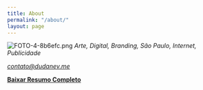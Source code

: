 ```yaml
---
title: About
permalink: "/about/"
layout: page
---
```


![FOTO-4-8b6efc.png](/uploads/FOTO-4-8b6efc.png)
*Arte, Digital, Branding, São Paulo, Internet, Publicidade*

*contato@dudanev.me*

[**Baixar Resumo Completo**](http://bit.ly/2xMQZjN)


